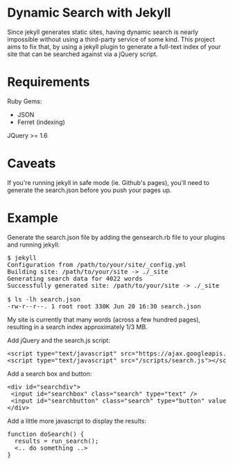 # Dynamic Search with Jekyll

Since jekyll generates static sites, having dynamic search is nearly impossible without using a third-party service of some kind. This project aims to fix that, by using a jekyll plugin to generate a full-text index of your site that can be searched against via a jQuery script. 

# Requirements

Ruby Gems:
* JSON
* Ferret (indexing)

JQuery &gt;= 1.6	

# Caveats

If you're running jekyll in safe mode (ie. Github's pages), you'll need to generate the search.json before you push your pages up. 

# Example

Generate the search.json file by adding the gensearch.rb file to your plugins and running jekyll:

<pre>
$ jekyll 
Configuration from /path/to/your/site/_config.yml
Building site: /path/to/your/site -> ./_site
Generating search data for 4022 words
Successfully generated site: /path/to/your/site -> ./_site

$ ls -lh search.json 
-rw-r--r--. 1 root root 330K Jun 20 16:30 search.json
</pre>

My site is currently that many words (across a few hundred pages), resulting in a search index approximately 1/3 MB.

Add jQuery and the search.js script:

<pre>
&lt;script type="text/javascript" src="https://ajax.googleapis.com/ajax/libs/jquery/1.7.2/jquery.min.js"&gt;&lt;/script&gt;
&lt;script type="text/javascript" src="/scripts/search.js"&gt;&lt;/script&gt;
</pre>

Add a search box and button:

<pre>
&lt;div id="searchdiv"&gt;
 &lt;input id="searchbox" class="search" type="text" /&gt;
 &lt;input id="searchbutton" class="search" type="button" value="search" onclick="javascript:doSearch();" /&gt;
&lt;/div&gt;
</pre>

Add a little more javascript to display the results:

<pre>
function doSearch() {
  results = run_search();
  &lt;.. do something ..&gt;
}
</pre>
